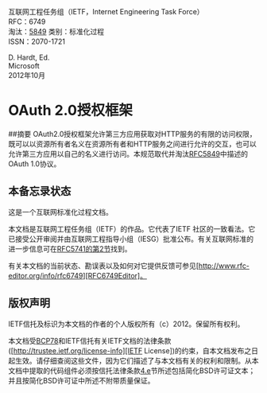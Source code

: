 互联网工程任务组（IETF，Internet Engineering Task Force）  
RFC：6749  
淘汰：[5849][RFC5849] 
类别：标准化过程  
ISSN：2070-1721  


D. Hardt, Ed.  
Microsoft  
2012年10月


# OAuth 2.0授权框架
##摘要
OAuth2.0授权框架允许第三方应用获取对HTTP服务的有限的访问权限，既可以以资源所有者名义在资源所有者和HTTP服务之间进行允许的交互，也可以允许第三方应用以自己的名义进行访问。本规范取代并淘汰[RFC5849][RFC5849]中描述的OAuth 1.0协议。
## 本备忘录状态
这是一个互联网标准化过程文档。


本文档是互联网工程任务组（IETF）的作品。它代表了IETF 社区的一致看法。它已接受公开审阅并由互联网工程指导小组（IESG）批准公布。有关互联网标准的进一步信息可在[RFC5741的第2节][RFC5741.Section2]找到。


有关本文档的当前状态、勘误表以及如何对它提供反馈可参见[http://www.rfc-editor.org/info/rfc6749][RFC6749Editor]。
## 版权声明
IETF信托及标识为本文档的作者的个人版权所有（c）2012。保留所有权利。


本文档受[BCP78][PCB78]和IETF信托有关IETF文档的法律条款 ([http://trustee.ietf.org/license-info][IETF License])的约束，自本文档发布之日起生效。请仔细查阅这些文件，因为它们描述了与本文档有关的权利和限制。从本文档中提取的代码组件必须按信托法律条款[4.e][TrustLegalProvisions4.e]节所述包括简化BSD许可证文本；并且按简化BSD许可证中所述不附带质量保证。


[RFC5849]: http://tools.ietf.org/html/rfc5849 "OAuth 1.0协议"
[RFC5741.Section2]:http://tools.ietf.org/html/rfc5741#section-2 "RFC5741第二节"
[RFC6749Editor]: http://www.rfc-editor.org/info/rfc6749 "RFC6749Editor"
[PCB78]: http://tools.ietf.org/html/bcp78 "PCB78"
[IETF License]: http://trustee.ietf.org/license-info "IETF文档的法律条款"
[TrustLegalProvisions4.e]: http://tools.ietf.org/html/rfc6749#section-4 "信托法律条款4.e"
